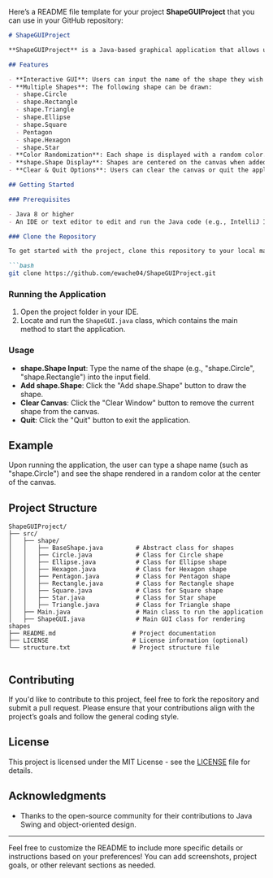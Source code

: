 Here’s a README file template for your project **ShapeGUIProject** that you can use in your GitHub repository:

```markdown
# ShapeGUIProject

**ShapeGUIProject** is a Java-based graphical application that allows users to draw various geometric shape (shape.Circle, shape.Rectangle, shape.Triangle, shape.Ellipse, shape.Square, Pentagon, shape.Hexagon, and shape.Star) on a canvas using a graphical user interface (GUI). The project demonstrates the use of object-oriented principles, event handling, and Java Swing for GUI components.

## Features

- **Interactive GUI**: Users can input the name of the shape they wish to create and display it on the canvas.
- **Multiple Shapes**: The following shape can be drawn:
  - shape.Circle
  - shape.Rectangle
  - shape.Triangle
  - shape.Ellipse
  - shape.Square
  - Pentagon
  - shape.Hexagon
  - shape.Star
- **Color Randomization**: Each shape is displayed with a random color.
- **shape.Shape Display**: Shapes are centered on the canvas when added.
- **Clear & Quit Options**: Users can clear the canvas or quit the application using provided buttons.

## Getting Started

### Prerequisites

- Java 8 or higher
- An IDE or text editor to edit and run the Java code (e.g., IntelliJ IDEA, Eclipse, or Visual Studio Code)

### Clone the Repository

To get started with the project, clone this repository to your local machine:

```bash
git clone https://github.com/ewache04/ShapeGUIProject.git
```

### Running the Application

1. Open the project folder in your IDE.
2. Locate and run the `ShapeGUI.java` class, which contains the main method to start the application.

### Usage

- **shape.Shape Input**: Type the name of the shape (e.g., "shape.Circle", "shape.Rectangle") into the input field.
- **Add shape.Shape**: Click the "Add shape.Shape" button to draw the shape.
- **Clear Canvas**: Click the "Clear Window" button to remove the current shape from the canvas.
- **Quit**: Click the "Quit" button to exit the application.

## Example

Upon running the application, the user can type a shape name (such as "shape.Circle") and see the shape rendered in a random color at the center of the canvas.

## Project Structure

```plaintext
ShapeGUIProject/
├── src/
│   ├── shape/
│   │   ├── BaseShape.java         # Abstract class for shapes
│   │   ├── Circle.java            # Class for Circle shape
│   │   ├── Ellipse.java           # Class for Ellipse shape
│   │   ├── Hexagon.java           # Class for Hexagon shape
│   │   ├── Pentagon.java          # Class for Pentagon shape
│   │   ├── Rectangle.java         # Class for Rectangle shape
│   │   ├── Square.java            # Class for Square shape
│   │   ├── Star.java              # Class for Star shape
│   │   ├── Triangle.java          # Class for Triangle shape
│   ├── Main.java                  # Main class to run the application
│   ├── ShapeGUI.java              # Main GUI class for rendering shapes
├── README.md                     # Project documentation
├── LICENSE                       # License information (optional)
└── structure.txt                 # Project structure file


```

## Contributing

If you'd like to contribute to this project, feel free to fork the repository and submit a pull request. Please ensure that your contributions align with the project’s goals and follow the general coding style.

## License

This project is licensed under the MIT License - see the [LICENSE](LICENSE) file for details.

## Acknowledgments

- Thanks to the open-source community for their contributions to Java Swing and object-oriented design.

---

Feel free to customize the README to include more specific details or instructions based on your preferences! You can add screenshots, project goals, or other relevant sections as needed.